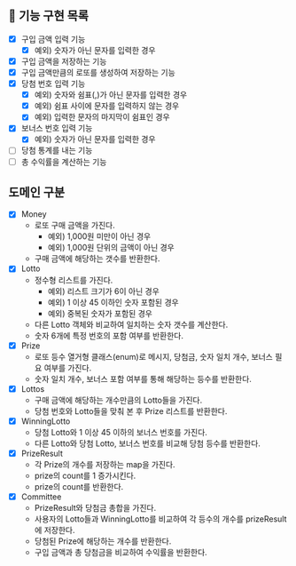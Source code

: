 ## 🚀 기능 구현 목록

- [x] 구입 금액 입력 기능
    - [x] 예외) 숫자가 아닌 문자를 입력한 경우
- [x] 구입 금액을 저장하는 기능
- [x] 구입 금액만큼의 로또를 생성하여 저장하는 기능
- [x] 당첨 번호 입력 기능
    - [x] 예외) 숫자와 쉼표(,)가 아닌 문자를 입력한 경우
    - [x] 예외) 쉼표 사이에 문자를 입력하지 않는 경우
    - [x] 예외) 입력한 문자의 마지막이 쉼표인 경우
- [x] 보너스 번호 입력 기능
    - [x] 예외) 숫자가 아닌 문자를 입력한 경우
- [ ] 당첨 통계를 내는 기능
- [ ] 총 수익률을 계산하는 기능

## 도메인 구분

- [x] Money
    - 로또 구매 금액을 가진다.
        - 예외) 1,000원 미만이 아닌 경우
        - 예외) 1,000원 단위의 금액이 아닌 경우
    - 구매 금액에 해당하는 갯수를 반환한다.
- [x] Lotto
    - 정수형 리스트를 가진다.
        - 예외) 리스트 크기가 6이 아닌 경우
        - 예외) 1 이상 45 이하인 숫자 포함된 경우
        - 예외) 중복된 숫자가 포함된 경우
    - 다른 Lotto 객체와 비교하여 일치하는 숫자 갯수를 계산한다.
    - 숫자 6개에 특정 번호의 포함 여부를 반환한다.
- [x] Prize
    - 로또 등수 열거형 클래스(enum)로 메시지, 당첨금, 숫자 일치 개수, 보너스 필요 여부를 가진다.
    - 숫자 일치 개수, 보너스 포함 여부를 통해 해당하는 등수를 반환한다.
- [x] Lottos
    - 구매 금액에 해당하는 개수만큼의 Lotto들을 가진다.
    - 당첨 번호와 Lotto들을 맞춰 본 후 Prize 리스트를 반환한다.
- [x] WinningLotto
    - 당첨 Lotto와 1 이상 45 이하의 보너스 번호를 가진다.
    - 다른 Lotto와 당첨 Lotto, 보너스 번호를 비교해 당첨 등수를 반환한다.
- [x] PrizeResult
    - 각 Prize의 개수를 저장하는 map을 가진다.
    - prize의 count를 1 증가시킨다.
    - prize의 count를 반환한다.
- [x] Committee
    - PrizeResult와 당첨금 총합을 가진다.
    - 사용자의 Lotto들과 WinningLotto를 비교하여 각 등수의 개수를 prizeResult에 저장한다.
    - 당첨된 Prize에 해당하는 개수를 반환한다.
    - 구입 금액과 총 당첨금을 비교하여 수익률을 반환한다.
